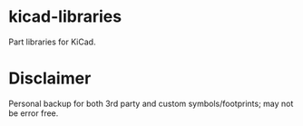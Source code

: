 # kicad-libraries
Part libraries for KiCad.

# Disclaimer
Personal backup for both 3rd party and custom symbols/footprints; may not be error free.
